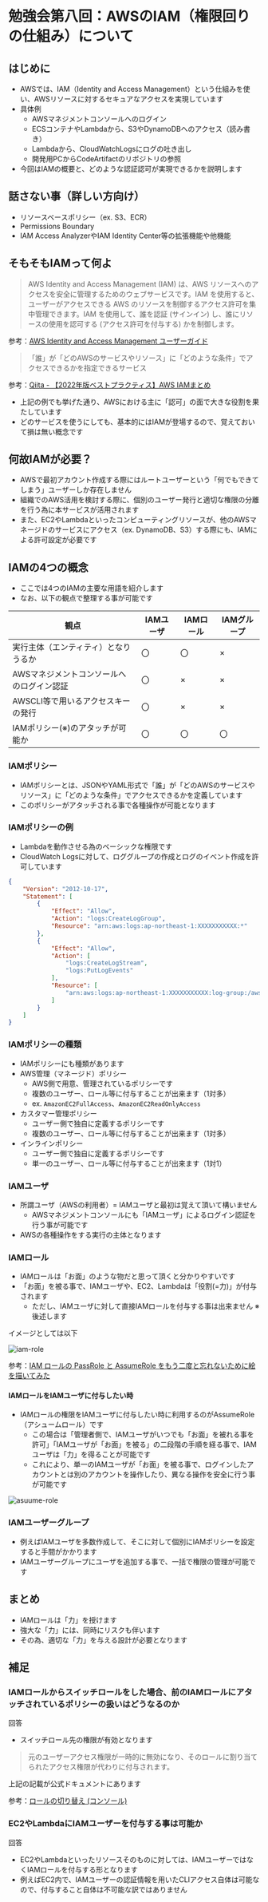 # 勉強会第八回：AWSのIAM（権限回りの仕組み）について

## はじめに

- AWSでは、IAM（Identity and Access Management）という仕組みを使い、AWSリソースに対するセキュアなアクセスを実現しています
- 具体例
  - AWSマネジメントコンソールへのログイン
  - ECSコンテナやLambdaから、S3やDynamoDBへのアクセス（読み書き）
  - Lambdaから、CloudWatchLogsにログの吐き出し
  - 開発用PCからCodeArtifactのリポジトリの参照
- 今回はIAMの概要と、どのような認証認可が実現できるかを説明します

## 話さない事（詳しい方向け）

- リソースベースポリシー（ex. S3、ECR）
- Permissions Boundary
- IAM Access AnalyzerやIAM Identity Center等の拡張機能や他機能

## そもそもIAMって何よ

> AWS Identity and Access Management (IAM) は、AWS リソースへのアクセスを安全に管理するためのウェブサービスです。IAM を使用すると、ユーザーがアクセスできる AWS のリソースを制御するアクセス許可を集中管理できます。IAM を使用して、誰を認証 (サインイン) し、誰にリソースの使用を認可する (アクセス許可を付与する) かを制御します。

参考：[AWS Identity and Access Management ユーザーガイド](https://docs.aws.amazon.com/ja_jp/IAM/latest/UserGuide/introduction.html)

> 「誰」が「どのAWSのサービスやリソース」に「どのような条件」でアクセスできるかを指定できるサービス

参考：[Qiita - 【2022年版ベストプラクティス】AWS IAMまとめ](https://qiita.com/c60evaporator/items/0121399880625cc1de51)

- 上記の例でも挙げた通り、AWSにおける主に「認可」の面で大きな役割を果たしています
- どのサービスを使うにしても、基本的にはIAMが登場するので、覚えておいて損は無い概念です

## 何故IAMが必要？

- AWSで最初アカウント作成する際にはルートユーザーという「何でもできてしまう」ユーザーしか存在しません
- 組織でのAWS活用を検討する際に、個別のユーザー発行と適切な権限の分離を行う為に本サービスが活用されます
- また、EC2やLambdaといったコンピューティングリソースが、他のAWSマネージドのサービスにアクセス（ex. DynamoDB、S3）する際にも、IAMによる許可設定が必要です

## IAMの4つの概念

- ここでは4つのIAMの主要な用語を紹介します
- なお、以下の観点で整理する事が可能です

|観点|IAMユーザ|IAMロール|IAMグループ|
|---|---|---|---|
|実行主体（エンティティ）となりうるか     |〇|〇|×|
|AWSマネジメントコンソールへのログイン認証|〇|×|×|
|AWSCLI等で用いるアクセスキーの発行      |〇|×|×|
|IAMポリシー(※)のアタッチが可能か       |〇|〇|〇|

### IAMポリシー

- IAMポリシーとは、JSONやYAML形式で「誰」が「どのAWSのサービスやリソース」に「どのような条件」でアクセスできるかを定義しています
- このポリシーがアタッチされる事で各種操作が可能となります

### IAMポリシーの例

- Lambdaを動作させる為のベーシックな権限です
- CloudWatch Logsに対して、ロググループの作成とログのイベント作成を許可しています

```json
{
    "Version": "2012-10-17",
    "Statement": [
        {
            "Effect": "Allow",
            "Action": "logs:CreateLogGroup",
            "Resource": "arn:aws:logs:ap-northeast-1:XXXXXXXXXXX:*"
        },
        {
            "Effect": "Allow",
            "Action": [
                "logs:CreateLogStream",
                "logs:PutLogEvents"
            ],
            "Resource": [
                "arn:aws:logs:ap-northeast-1:XXXXXXXXXXX:log-group:/aws/lambda/SampleAPI:*"
            ]
        }
    ]
}
```

### IAMポリシーの種類

- IAMポリシーにも種類があります
- AWS管理（マネージド）ポリシー
  - AWS側で用意、管理されているポリシーです
  - 複数のユーザー、ロール等に付与することが出来ます（1対多）
  - ex. `AmazonEC2FullAccess`、`AmazonEC2ReadOnlyAccess`
- カスタマー管理ポリシー
  - ユーザー側で独自に定義するポリシーです
  - 複数のユーザー、ロール等に付与することが出来ます（1対多）
- インラインポリシー
  - ユーザー側で独自に定義するポリシーです
  - 単一のユーザー、ロール等に付与することが出来ます（1対1）

### IAMユーザ

- 所謂ユーザ（AWSの利用者）= IAMユーザと最初は覚えて頂いて構いません
  - AWSマネジメントコンソールにも「IAMユーザ」によるログイン認証を行う事が可能です
- AWSの各種操作をする実行の主体となります

### IAMロール

- IAMロールは「お面」のような物だと思って頂くと分かりやすいです
- 「お面」を被る事で、IAMユーザや、EC2、Lambdaは「役割(=力)」が付与されます
  - ただし、IAMユーザに対して直接IAMロールを付与する事は出来ません ※後述します

イメージとしては以下

![iam-role](imgs/2024-03-17-23-24-09.png)

参考：[IAM ロールの PassRole と AssumeRole をもう二度と忘れないために絵を描いてみた](https://dev.classmethod.jp/articles/iam-role-passrole-assumerole/)

#### IAMロールをIAMユーザに付与したい時

- IAMロールの権限をIAMユーザに付与したい時に利用するのがAssumeRole（アシュームロール）です
  - この場合は「管理者側で、IAMユーザがいつでも「お面」を被れる事を許可」「IAMユーザが「お面」を被る」の二段階の手順を経る事で、IAMユーザは「力」を得ることが可能です
  - これにより、単一のIAMユーザが「お面」を被る事で、ログインしたアカウントとは別のアカウントを操作したり、異なる操作を安全に行う事が可能です

![asuume-role](imgs/2024-03-17-23-53-55.png)

### IAMユーザーグループ

- 例えばIAMユーザを多数作成して、そこに対して個別にIAMポリシーを設定すると手間がかかります
- IAMユーザーグループにユーザを追加する事で、一括で権限の管理が可能です

## まとめ

- IAMロールは「力」を授けます
- 強大な「力」には、同時にリスクも伴います
- その為、適切な「力」を与える設計が必要となります

## 補足

### IAMロールからスイッチロールをした場合、前のIAMロールにアタッチされているポリシーの扱いはどうなるのか

回答

- スイッチロール先の権限が有効となります

> 元のユーザーアクセス権限が一時的に無効になり、そのロールに割り当てられたアクセス権限が代わりに付与されます。

上記の記載が公式ドキュメントにあります

参考：[ロールの切り替え (コンソール)](https://docs.aws.amazon.com/ja_jp/IAM/latest/UserGuide/id_roles_use_switch-role-console.html)

### EC2やLambdaにIAMユーザーを付与する事は可能か

回答

- EC2やLambdaといったリソースそのものに対しては、IAMユーザーではなくIAMロールを付与する形となります
- 例えばEC2内で、IAMユーザーの認証情報を用いたCLIアクセス自体は可能なので、付与すること自体は不可能な訳ではありません
